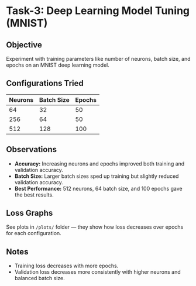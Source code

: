 # Task-3: Deep Learning Model Tuning (MNIST)

## Objective
Experiment with training parameters like number of neurons, batch size, and epochs on an MNIST deep learning model.

## Configurations Tried

| Neurons | Batch Size | Epochs |
|---------|------------|--------|
| 64      | 32         | 50     |
| 256     | 64         | 50     |
| 512     | 128        | 100    |

## Observations

- **Accuracy:** Increasing neurons and epochs improved both training and validation accuracy.
- **Batch Size:** Larger batch sizes sped up training but slightly reduced validation accuracy.
- **Best Performance:** 512 neurons, 64 batch size, and 100 epochs gave the best results.

## Loss Graphs
See plots in `/plots/` folder — they show how loss decreases over epochs for each configuration.

## Notes
- Training loss decreases with more epochs.
- Validation loss decreases more consistently with higher neurons and balanced batch size.
